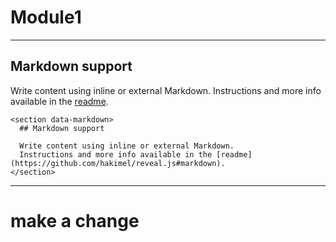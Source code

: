 # Module1

---

## Markdown support

Write content using inline or external Markdown.
Instructions and more info available in the [readme](https://github.com/hakimel/reveal.js#markdown).

```
<section data-markdown>
  ## Markdown support

  Write content using inline or external Markdown.
  Instructions and more info available in the [readme](https://github.com/hakimel/reveal.js#markdown).
</section>
```

---

# make a change
